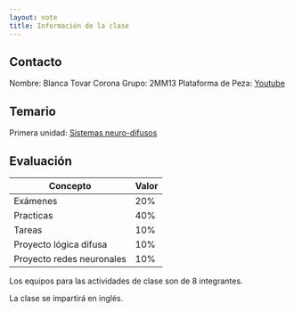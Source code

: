 ```yaml
---
layout: note
title: Información de la clase
---
```


## Contacto

Nombre: Blanca Tovar Corona
Grupo: 2MM13
Plataforma de Peza: [Youtube](https://www.youtube.com/channel/UC7ZWWs97nBjK3sG2iPiG28w)

## Temario
Primera unidad: [Sistemas neuro-difusos](https://www.youtube.com/playlist?list=PL_uYqKYBM0SJKxVJpZsWpOvvGtgdwJM1L)

## Evaluación
| Concepto                  | Valor |
| -                         | -     |
| Exámenes                  | 20%   |
| Practicas                 | 40%   |
| Tareas                    | 10%   |
| Proyecto lógica difusa    | 10%   |
| Proyecto redes neuronales | 10%   |

Los equipos para las actividades de clase son de 8 integrantes.

La clase se impartirá en inglés.
